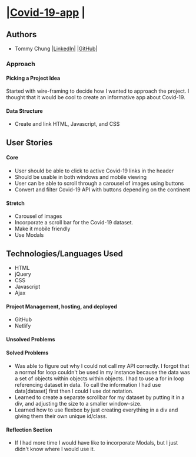 # |[Covid-19-app](https://musing-hoover-063808.netlify.app) |

## Authors
- Tommy Chung |[LinkedIn](https://www.linkedin.com/in/tommy-chung93)|  |[GitHub](https://github.com/tommyc93)|

### Approach
#### Picking a Project Idea
Started with wire-framing to decide how I wanted to approach the project.  I thought that it would be cool to create an informative app about Covid-19.

#### Data Structure
- Create and link HTML, Javascript, and CSS

## User Stories
#### Core
- User should be able to click to active Covid-19 links in the header
- Should be usable in both windows and mobile viewing
- User can be able to scroll through a carousel of images using buttons
- Convert and filter Covid-19 API with buttons depending on the continent

#### Stretch
- Carousel of images
- Incorporate a scroll bar for the Covid-19 dataset.
- Make it mobile friendly
- Use Modals
## Technologies/Languages Used
- HTML
- jQuery
- CSS
- Javascript
- Ajax

#### Project Management, hosting, and deployed
- GitHub
- Netlify

#### Unsolved Problems

#### Solved Problems
- Was able to figure out why I could not call my API correctly.  I forgot that a normal for loop couldn't be used in my instance because the data was a set of objects within objects within objects.  I had to use a for in loop referencing dataset in data.  To call the information I had use data[dataset] first then I could I use dot notation.
- Learned to create a separate scrollbar for my dataset by putting it in a div, and adjusting the size to a smaller window-size.
- Learned how to use flexbox by just creating everything in a div and giving them their own unique id/class.

#### Reflection Section
- If I had more time I would have like to incorporate Modals, but I just didn't know where I would use it.

